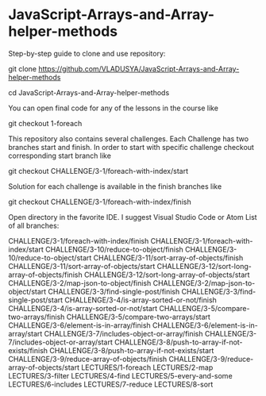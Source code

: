 # JavaScript-Arrays-and-Array-helper-methods

Step-by-step guide to clone and use repository:

git clone https://github.com/VLADUSYA/JavaScript-Arrays-and-Array-helper-methods

cd JavaScript-Arrays-and-Array-helper-methods

You can open final code for any of the lessons in the course like

git checkout 1-foreach

This repository also contains several challenges. Each Challenge has two branches start and finish.
In order to start with specific challenge checkout corresponding start branch like

git checkout CHALLENGE/3-1/foreach-with-index/start

Solution for each challenge is available in the finish branches like

git checkout CHALLENGE/3-1/foreach-with-index/finish

Open directory in the favorite IDE. I suggest Visual Studio Code or Atom
List of all branches:

CHALLENGE/3-1/foreach-with-index/finish
CHALLENGE/3-1/foreach-with-index/start
CHALLENGE/3-10/reduce-to-object/finish
CHALLENGE/3-10/reduce-to-object/start
CHALLENGE/3-11/sort-array-of-objects/finish
CHALLENGE/3-11/sort-array-of-objects/start
CHALLENGE/3-12/sort-long-array-of-objects/finish
CHALLENGE/3-12/sort-long-array-of-objects/start
CHALLENGE/3-2/map-json-to-object/finish
CHALLENGE/3-2/map-json-to-object/start
CHALLENGE/3-3/find-single-post/finish
CHALLENGE/3-3/find-single-post/start
CHALLENGE/3-4/is-array-sorted-or-not/finish
CHALLENGE/3-4/is-array-sorted-or-not/start
CHALLENGE/3-5/compare-two-arrays/finish
CHALLENGE/3-5/compare-two-arrays/start
CHALLENGE/3-6/element-is-in-array/finish
CHALLENGE/3-6/element-is-in-array/start
CHALLENGE/3-7/includes-object-or-array/finish
CHALLENGE/3-7/includes-object-or-array/start
CHALLENGE/3-8/push-to-array-if-not-exists/finish
CHALLENGE/3-8/push-to-array-if-not-exists/start
CHALLENGE/3-9/reduce-array-of-objects/finish
CHALLENGE/3-9/reduce-array-of-objects/start
LECTURES/1-foreach
LECTURES/2-map
LECTURES/3-filter
LECTURES/4-find
LECTURES/5-every-and-some
LECTURES/6-includes
LECTURES/7-reduce
LECTURES/8-sort
